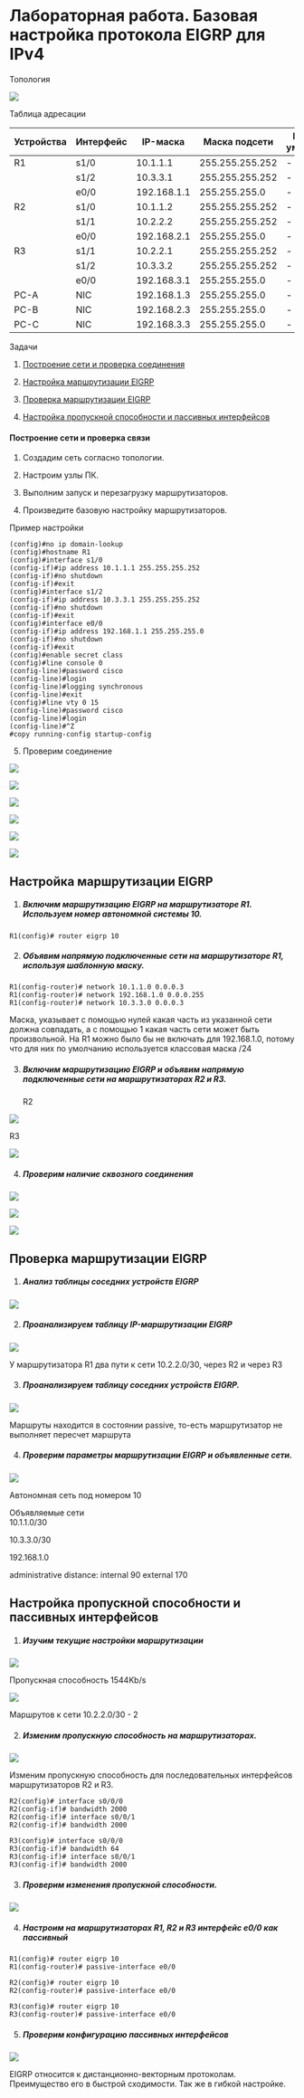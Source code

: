 # Лабораторная работа. Базовая настройка протокола EIGRP для IPv4

Топология

![](https://github.com/Samsonvl/network-otus/blob/master/labs/lab08/Screenshots/Топология.png)



Таблица адресации

| Устройства | Интерфейс | IP-маска    | Маска подсети   | Шлюз по умолчанию |
| ---------- | --------- | ----------- | --------------- | ----------------- |
| R1         | s1/0      | 10.1.1.1    | 255.255.255.252 | -                 |
|            | s1/2      | 10.3.3.1    | 255.255.255.252 | -                 |
|            | e0/0      | 192.168.1.1 | 255.255.255.0   | -                 |
| R2         | s1/0      | 10.1.1.2    | 255.255.255.252 | -                 |
|            | s1/1      | 10.2.2.2    | 255.255.255.252 | -                 |
|            | e0/0      | 192.168.2.1 | 255.255.255.0   | -                 |
| R3         | s1/1      | 10.2.2.1    | 255.255.255.252 | -                 |
|            | s1/2      | 10.3.3.2    | 255.255.255.252 | -                 |
|            | e0/0      | 192.168.3.1 | 255.255.255.0   | -                 |
| PC-A       | NIC       | 192.168.1.3 | 255.255.255.0   | -                 |
| PC-B       | NIC       | 192.168.2.3 | 255.255.255.0   | -                 |
| PC-C       | NIC       | 192.168.3.3 | 255.255.255.0   | -                 |

Задачи

1. [Построение сети и проверка соединения]()

2. [Настройка маршрутизации EIGRP]()

3. [Проверка маршрутизации EIGRP]()

4. [Настройка пропускной способности и пассивных интерфейсов]()

#### Построение сети и проверка связи

1. Создадим сеть согласно топологии.

2. Настроим узлы ПК.

3. Выполним запуск и перезагрузку маршрутизаторов.

4. Произведите базовую настройку маршрутизаторов.

Пример настройки

```
(config)#no ip domain-lookup 
(config)#hostname R1 
(config)#interface s1/0
(config-if)#ip address 10.1.1.1 255.255.255.252
(config-if)#no shutdown  
(config-if)#exit
(config)#interface s1/2
(config-if)#ip address 10.3.3.1 255.255.255.252
(config-if)#no shutdown  
(config-if)#exit
(config)#interface e0/0
(config-if)#ip address 192.168.1.1 255.255.255.0
(config-if)#no shutdown  
(config-if)#exit
(config)#enable secret class
(config)#line console 0
(config-line)#password cisco
(config-line)#login
(config-line)#logging synchronous
(config-line)#exit
(config)#line vty 0 15
(config-line)#password cisco
(config-line)#login
(config-line)#^Z
#copy running-config startup-config
```

5. Проверим соединение

![](https://github.com/Samsonvl/network-otus/blob/master/labs/lab08/Screenshots/ping%20R1.png)

![](https://github.com/Samsonvl/network-otus/blob/master/labs/lab08/Screenshots/ping%20R2.png)

![](https://github.com/Samsonvl/network-otus/blob/master/labs/lab08/Screenshots/ping%20R3.png)

![](https://github.com/Samsonvl/network-otus/blob/master/labs/lab08/Screenshots/ping%20pc-a.png)

![](https://github.com/Samsonvl/network-otus/blob/master/labs/lab08/Screenshots/ping%20pc-b.png)

![](https://github.com/Samsonvl/network-otus/blob/master/labs/lab08/Screenshots/ping%20pc-c.png)

## Настройка маршрутизации EIGRP

1. ##### Включим маршрутизацию EIGRP на маршрутизаторе R1. Используем номер автономной системы 10.

```
R1(config)# router eigrp 10
```

2. #####  Объявим напрямую подключенные сети на маршрутизаторе R1, используя шаблонную маску.

```
R1(config-router)# network 10.1.1.0 0.0.0.3
R1(config-router)# network 192.168.1.0 0.0.0.255
R1(config-router)# network 10.3.3.0 0.0.0.3
```

Маска, указывает с помощью нулей какая часть из указанной сети должна совпадать, а с помощью 1 какая часть сети может быть произвольной. На R1 можно было бы не включать для 192.168.1.0, потому что для них по умолчанию используется классовая маска /24

3. ##### Включим маршрутизацию EIGRP и объявим напрямую подключенные сети на маршрутизаторах R2 и R3.

   R2

![](https://github.com/Samsonvl/network-otus/blob/master/labs/lab08/Screenshots/2.3R2.png)

R3

![](https://github.com/Samsonvl/network-otus/blob/master/labs/lab08/Screenshots/2.3R3.png)

4. ##### Проверим наличие сквозного соединения

![](https://github.com/Samsonvl/network-otus/blob/master/labs/lab08/Screenshots/2.4R1.png)

![](https://github.com/Samsonvl/network-otus/blob/master/labs/lab08/Screenshots/2.4R2.png)

![](https://github.com/Samsonvl/network-otus/blob/master/labs/lab08/Screenshots/2.4R3.png)

## Проверка маршрутизации EIGRP

1. ##### Анализ таблицы соседних устройств EIGRP

![](https://github.com/Samsonvl/network-otus/blob/master/labs/lab08/Screenshots/3.1R1.png)

2. ##### Проанализируем таблицу IP-маршрутизации EIGRP

![](https://github.com/Samsonvl/network-otus/blob/master/labs/lab08/Screenshots/3.2R1.png)

У маршрутизатора R1 два пути к сети 10.2.2.0/30, через R2 и через R3

3. ##### Проанализируем таблицу соседних устройств EIGRP.

![](https://github.com/Samsonvl/network-otus/blob/master/labs/lab08/Screenshots/3.3R1.png)

Маршруты находится в состоянии passive, то-есть маршрутизатор не выполняет пересчет маршрута

4. ##### Проверим параметры маршрутизации EIGRP и объявленные сети.

![](https://github.com/Samsonvl/network-otus/blob/master/labs/lab08/Screenshots/3.4R1.png)

Автономная сеть под номером  10

Объявляемые сети  
10.1.1.0/30

10.3.3.0/30

192.168.1.0

administrative distance:  internal 90 external 170

## Настройка пропускной способности и пассивных интерфейсов

1. ##### Изучим текущие настройки маршрутизации

![](https://github.com/Samsonvl/network-otus/blob/master/labs/lab08/Screenshots/4.1R1.png)

Пропускная способность 1544Kb/s

![](https://github.com/Samsonvl/network-otus/blob/master/labs/lab08/Screenshots/4.1bR1.png)

Маршрутов к сети 10.2.2.0/30 - 2

2. ##### Изменим пропускную способность на маршрутизаторах.

![](https://github.com/Samsonvl/network-otus/blob/master/labs/lab08/Screenshots/4.2aR1.png)

  Изменим пропускную способность для последовательных интерфейсов маршрутизаторов R2 и R3.

```
R2(config)# interface s0/0/0
R2(config-if)# bandwidth 2000
R2(config-if)# interface s0/0/1
R2(config-if)# bandwidth 2000

R3(config)# interface s0/0/0
R3(config-if)# bandwidth 64
R3(config-if)# interface s0/0/1
R3(config-if)# bandwidth 2000
```

3. ##### Проверим изменения пропускной способности.


![](https://github.com/Samsonvl/network-otus/blob/master/labs/lab08/Screenshots/4.3R1.png)

4. ##### Настроим на маршрутизаторах R1, R2 и R3 интерфейс e0/0 как пассивный

```
R1(config)# router eigrp 10
R1(config-router)# passive-interface e0/0
```



```
R2(config)# router eigrp 10
R2(config-router)# passive-interface e0/0
```



```
R3(config)# router eigrp 10
R3(config-router)# passive-interface e0/0
```

5. ##### Проверим конфигурацию пассивных интерфейсов

![](https://github.com/Samsonvl/network-otus/blob/master/labs/lab08/Screenshots/4.5R1.png)

EIGRP относится к дистанционно-векторным протоколам. Преимущество его в быстрой сходимости. Так же в гибкой настройке.

